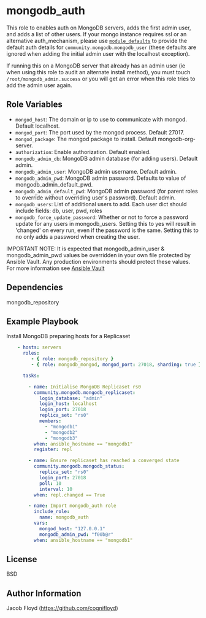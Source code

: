 mongodb_auth
============

This role to enables auth on MongoDB servers, adds the first admin user, and adds a list of other users.
If your mongo instance requires ssl or an alternative auth_mechanism, please use
[`module_defaults`](https://docs.ansible.com/ansible/latest/user_guide/playbooks_module_defaults.html)
to provide the default auth details for `community.mongodb.mongodb_user` (these defaults are ignored
when adding the initial admin user with the localhost exception).

If running this on a MongoDB server that already has an admin user (ie when using this role to audit
an alternate install method), you must touch `/root/mongodb_admin.success` or you will get an error
when this role tries to add the admin user again.

Role Variables
--------------

* `mongod_host`: The domain or ip to use to communicate with mongod. Default localhost.
* `mongod_port`: The port used by the mongod process. Default 27017.
* `mongod_package`: The mongod package to install. Default mongodb-org-server.
* `authorization`: Enable authorization. Default enabled.
* `mongodb_admin_db`: MongoDB admin database (for adding users). Default admin.
* `mongodb_admin_user`: MongoDB admin username. Default admin.
* `mongodb_admin_pwd`: MongoDB admin password. Defaults to value of mongodb_admin_default_pwd.
* `mongodb_admin_default_pwd`: MongoDB admin password (for parent roles to override without overriding user's password). Default admin.
* `mongodb_users`: List of additional users to add. Each user dict should include fields: db, user, pwd, roles
* `mongodb_force_update_password`: Whether or not to force a password update for any users in mongodb_users. Setting this to yes will result in 'changed' on every run, even if the password is the same. Setting this to no only adds a password when creating the user.

IMPORTANT NOTE: It is expected that mongodb_admin_user & mongodb_admin_pwd values be overridden in your own file protected by Ansible Vault. Any production environments should protect these values. For more information see [Ansible Vault](https://docs.ansible.com/ansible/latest/user_guide/vault.html)

Dependencies
------------

mongodb_repository

Example Playbook
----------------

Install MongoDB preparing hosts for a Replicaset

```yaml
    - hosts: servers
      roles:
         - { role: mongodb_repository }
         - { role: mongodb_mongod, mongod_port: 27018, sharding: true }

      tasks:

        - name: Initialise MongoDB Replicaset rs0
          community.mongodb.mongodb_replicaset:
            login_database: "admin"
            login_host: localhost
            login_port: 27018
            replica_set: "rs0"
            members:
              - "mongodb1"
              - "mongodb2"
              - "mongodb3"
          when: ansible_hostname == "mongodb1"
          register: repl

        - name: Ensure replicaset has reached a converged state
          community.mongodb.mongodb_status:
            replica_set: "rs0"
            login_port: 27018
            poll: 10
            interval: 10
          when: repl.changed == True

        - name: Import mongodb_auth role
          include_role:
            name: mongodb_auth
          vars:
            mongod_host: "127.0.0.1"
            mongodb_admin_pwd: "f00b@r"
          when: ansible_hostname == "mongodb1"
```

License
-------

BSD

Author Information
------------------

Jacob Floyd (https://github.com/cognifloyd)
